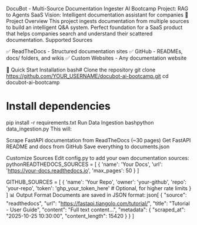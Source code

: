 DocuBot - Multi-Source Documentation Ingester
AI Bootcamp Project: RAG to Agents
SaaS Vision: Intelligent documentation assistant for companies
🎯 Project Overview
This project ingests documentation from multiple sources to build an intelligent Q&A system. Perfect foundation for a SaaS product that helps companies search and understand their scattered documentation.
Supported Sources

✅ ReadTheDocs - Structured documentation sites
✅ GitHub - READMEs, docs/ folders, and wikis
✅ Custom Websites - Any documentation website

🚀 Quick Start
Installation
bash# Clone the repository
git clone https://github.com/YOUR_USERNAME/docubot-ai-bootcamp.git
cd docubot-ai-bootcamp

# Install dependencies
pip install -r requirements.txt
Run Data Ingestion
bashpython data_ingestion.py
This will:

Scrape FastAPI documentation from ReadTheDocs (~30 pages)
Get FastAPI README and docs from GitHub
Save everything to documents.json

Customize Sources
Edit config.py to add your own documentation sources:
pythonREADTHEDOCS_SOURCES = [
    {
        'name': 'Your Docs',
        'url': 'https://your-docs.readthedocs.io',
        'max_pages': 50
    }
]

GITHUB_SOURCES = [
    {
        'name': 'Your Repo',
        'owner': 'your-github',
        'repo': 'your-repo',
        'token': 'ghp_your_token_here'  # Optional, for higher rate limits
    }
]
📊 Output Format
Documents are saved in JSON format:
json[
  {
    "source": "readthedocs",
    "url": "https://fastapi.tiangolo.com/tutorial/",
    "title": "Tutorial - User Guide",
    "content": "Full text content...",
    "metadata": {
      "scraped_at": "2025-10-25 10:30:00",
      "content_length": 15420
    }
  }
]